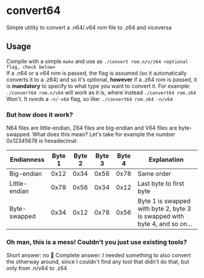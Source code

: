 # convert64
Simple utility to convert a .n64/.v64 rom file to .z64 and viceversa
## Usage
Compile with a simple `make` and use as `./convert rom.n/v/z64 <optional flag, check below>`</br>
If a .n64 or a v64 rom is passed, the flag is assumed (so it automatically converts it to a .z64) and so it's optional, **however** if a .z64 rom is passed, it is **mandatory** to specify to what type you want to convert it. For example: `./convert64 rom.n/v64` will work as it is, where instead `./convert64 rom.z64` Won't. It *needs* a `-n/-v64` flag, so like: `./convert64 rom.z64 -n/v64`

### But how does it work?
N64 files are little-endian, Z64 files are big-endian and V64 files are byte-swapped. What does this mean?
Let's take for example the number 0x12345678 is hexadecimal:

| Endianness    | Byte 1 | Byte 2 | Byte 3 | Byte 4 | Explanation |
| ------------- | ------ | ------ | ------ | ------ | ----------- |
| Big-endian    | 0x12   | 0x34   | 0x56   | 0x78   | Same order  |
| Little-endian | 0x78   | 0x56   | 0x34   | 0x12   | Last byte to first byte |
| Byte-swapped  | 0x34   | 0x12   | 0x78   | 0x56   | Byte 1 is swapped with byte 2, byte 3 is swapped with byte 4, and so on... |

### Oh man, this is a mess! Couldn't you just use existing tools?
Short answer: no :slightly_smiling_face:
Complete answer: I needed something to also convert the otherway around, since I couldn't find any tool that didn't do that, but only from .n/v64 to .z64
